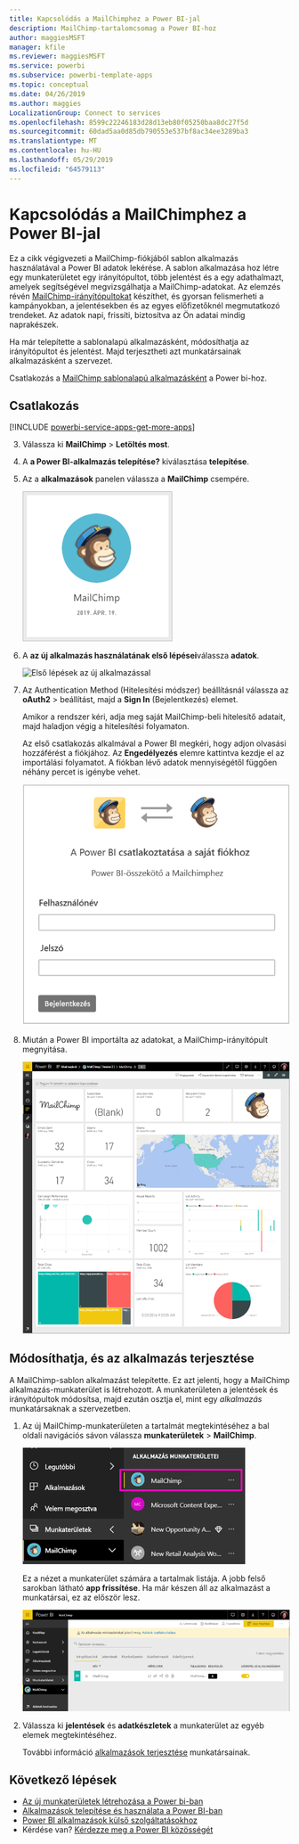 ```yaml
---
title: Kapcsolódás a MailChimphez a Power BI-jal
description: MailChimp-tartalomcsomag a Power BI-hoz
author: maggiesMSFT
manager: kfile
ms.reviewer: maggiesMSFT
ms.service: powerbi
ms.subservice: powerbi-template-apps
ms.topic: conceptual
ms.date: 04/26/2019
ms.author: maggies
LocalizationGroup: Connect to services
ms.openlocfilehash: 8599c22246183d28d13eb80f05250baa8dc27f5d
ms.sourcegitcommit: 60dad5aa0d85db790553e537bf8ac34ee3289ba3
ms.translationtype: MT
ms.contentlocale: hu-HU
ms.lasthandoff: 05/29/2019
ms.locfileid: "64579113"
---
```

# <a name="connect-to-mailchimp-with-power-bi"></a>Kapcsolódás a MailChimphez a Power BI-jal
Ez a cikk végigvezeti a MailChimp-fiókjából sablon alkalmazás használatával a Power BI adatok lekérése. A sablon alkalmazása hoz létre egy munkaterületet egy irányítópultot, több jelentést és a egy adathalmazt, amelyek segítségével megvizsgálhatja a MailChimp-adatokat. Az elemzés révén [MailChimp-irányítópultokat](https://powerbi.microsoft.com/integrations/mailchimp) készíthet, és gyorsan felismerheti a kampányokban, a jelentésekben és az egyes előfizetőknél megmutatkozó trendeket. Az adatok napi, frissíti, biztosítva az Ön adatai mindig naprakészek.

Ha már telepítette a sablonalapú alkalmazásként, módosíthatja az irányítópultot és jelentést. Majd terjesztheti azt munkatársainak alkalmazásként a szervezet.

Csatlakozás a [MailChimp sablonalapú alkalmazásként](https://app.powerbi.com/getdata/services/mailchimp) a Power bi-hoz.

## <a name="how-to-connect"></a>Csatlakozás

[!INCLUDE [powerbi-service-apps-get-more-apps](./includes/powerbi-service-apps-get-more-apps.md)]

3. Válassza ki **MailChimp** \> **Letöltés most**.
4. A **a Power BI-alkalmazás telepítése?** kiválasztása **telepítése**.
4. Az a **alkalmazások** panelen válassza a **MailChimp** csempére.

    ![A Power BI MailChimp alkalmazás csempe](media/service-connect-to-mailchimp/power-bi-connect-mailchimp.png)

6. A **az új alkalmazás használatának első lépései**válassza **adatok**.

    ![Első lépések az új alkalmazással](media/service-tutorial-connect-to-github/power-bi-github-app-tutorial-connect-data.png)

1. Az Authentication Method (Hitelesítési módszer) beállításnál válassza az **oAuth2** \> beállítást, majd a **Sign In** (Bejelentkezés) elemet.
   
    Amikor a rendszer kéri, adja meg saját MailChimp-beli hitelesítő adatait, majd haladjon végig a hitelesítési folyamaton.
   
    Az első csatlakozás alkalmával a Power BI megkéri, hogy adjon olvasási hozzáférést a fiókjához. Az **Engedélyezés** elemre kattintva kezdje el az importálási folyamatot. A fiókban lévő adatok mennyiségétől függően néhány percet is igénybe vehet.
   
    ![Power BI Connector for MailChimp](media/service-connect-to-mailchimp/allow.png)

5. Miután a Power BI importálta az adatokat, a MailChimp-irányítópult megnyitása.
   
    ![A Power BI MailChimp-irányítópult](media/service-connect-to-mailchimp/power-bi-mailchimp-dashboard.png)

## <a name="modify-and-distribute-your-app"></a>Módosíthatja, és az alkalmazás terjesztése

A MailChimp-sablon alkalmazást telepítette. Ez azt jelenti, hogy a MailChimp alkalmazás-munkaterület is létrehozott. A munkaterületen a jelentések és irányítópultok módosítsa, majd ezután osztja el, mint egy *alkalmazás* munkatársaknak a szervezetben. 

1. Az új MailChimp-munkaterületen a tartalmát megtekintéséhez a bal oldali navigációs sávon válassza **munkaterületek** > **MailChimp**. 

    ![MailChimp-munkaterület a bal oldali navigációs panelen](media/service-connect-to-mailchimp/power-bi-mailchimp-left-nav.png)

    Ez a nézet a munkaterület számára a tartalmak listája. A jobb felső sarokban látható **app frissítése**. Ha már készen áll az alkalmazást a munkatársai, ez az először lesz.

    ![MailChimp-listához](media/service-connect-to-mailchimp/power-bi-mailchimp-content-list.png)

2. Válassza ki **jelentések** és **adatkészletek** a munkaterület az egyéb elemek megtekintéséhez. 

    További információ [alkalmazások terjesztése](service-create-distribute-apps.md) munkatársainak.

## <a name="next-steps"></a>Következő lépések

* [Az új munkaterületek létrehozása a Power bi-ban](service-create-the-new-workspaces.md)
* [Alkalmazások telepítése és használata a Power BI-ban](consumer/end-user-apps.md)
* [Power BI alkalmazások külső szolgáltatásokhoz](service-connect-to-services.md)
* Kérdése van? [Kérdezze meg a Power BI közösségét](http://community.powerbi.com/)

